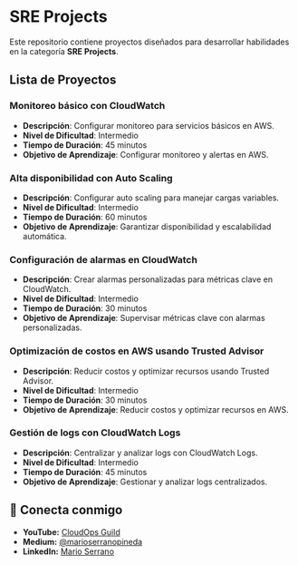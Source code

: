 # SRE Projects

Este repositorio contiene proyectos diseñados para desarrollar habilidades en la categoría **SRE Projects**.

## Lista de Proyectos

### Monitoreo básico con CloudWatch
- **Descripción**: Configurar monitoreo para servicios básicos en AWS.
- **Nivel de Dificultad**: Intermedio
- **Tiempo de Duración**: 45 minutos
- **Objetivo de Aprendizaje**: Configurar monitoreo y alertas en AWS.

### Alta disponibilidad con Auto Scaling
- **Descripción**: Configurar auto scaling para manejar cargas variables.
- **Nivel de Dificultad**: Intermedio
- **Tiempo de Duración**: 60 minutos
- **Objetivo de Aprendizaje**: Garantizar disponibilidad y escalabilidad automática.

### Configuración de alarmas en CloudWatch
- **Descripción**: Crear alarmas personalizadas para métricas clave en CloudWatch.
- **Nivel de Dificultad**: Intermedio
- **Tiempo de Duración**: 30 minutos
- **Objetivo de Aprendizaje**: Supervisar métricas clave con alarmas personalizadas.

### Optimización de costos en AWS usando Trusted Advisor
- **Descripción**: Reducir costos y optimizar recursos usando Trusted Advisor.
- **Nivel de Dificultad**: Intermedio
- **Tiempo de Duración**: 30 minutos
- **Objetivo de Aprendizaje**: Reducir costos y optimizar recursos en AWS.

### Gestión de logs con CloudWatch Logs
- **Descripción**: Centralizar y analizar logs con CloudWatch Logs.
- **Nivel de Dificultad**: Intermedio
- **Tiempo de Duración**: 45 minutos
- **Objetivo de Aprendizaje**: Gestionar y analizar logs centralizados.

## 🤝 **Conecta conmigo**
- **YouTube:** [CloudOps Guild](https://www.youtube.com/@CloudOpsGuildCommunity)
- **Medium:** [@marioserranopineda](https://medium.com/@marioserranopineda)
- **LinkedIn:** [Mario Serrano](https://www.linkedin.com/in/mario-rodrigo-serrano-pineda/)